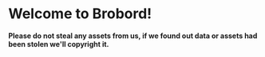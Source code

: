 # Welcome to Brobord!

**Please do not steal any assets from us, if we found out data or assets had been stolen we'll copyright it.**
